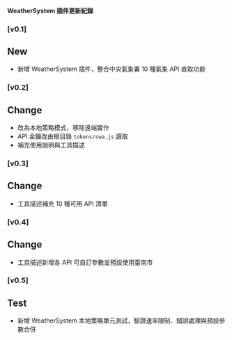 #### WeatherSystem 插件更新紀錄

### [v0.1]
## New
- 新增 WeatherSystem 插件，整合中央氣象署 10 種氣象 API 直取功能

### [v0.2]
## Change
- 改為本地策略模式，移除遠端實作
- API 金鑰改由根目錄 `tokens/cwa.js` 讀取
- 補充使用說明與工具描述

### [v0.3]
## Change
- 工具描述補充 10 種可用 API 清單

### [v0.4]
## Change
- 工具描述新增各 API 可自訂參數並預設使用臺南市

### [v0.5]
## Test
- 新增 WeatherSystem 本地策略單元測試，驗證速率限制、錯誤處理與預設參數合併